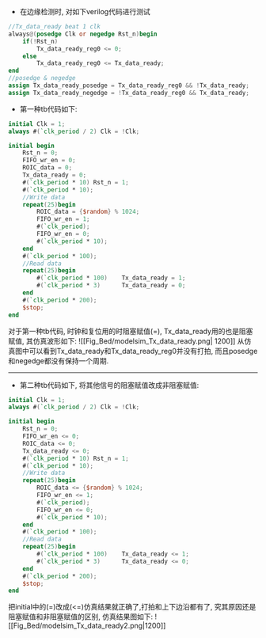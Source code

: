 * 在边缘检测时, 对如下verilog代码进行测试
```verilog
//Tx_data_ready beat 1 clk
always@(posedge Clk or negedge Rst_n)begin
    if(!Rst_n)
        Tx_data_ready_reg0 <= 0;
    else
        Tx_data_ready_reg0 <= Tx_data_ready;
end
//posedge & negedge
assign Tx_data_ready_posedge = Tx_data_ready_reg0 && !Tx_data_ready;
assign Tx_data_ready_negedge = !Tx_data_ready_reg0 && Tx_data_ready;
```
* 第一种tb代码如下:
```verilog
initial Clk = 1;
always #(`clk_period / 2) Clk = !Clk;

initial begin
    Rst_n = 0;
    FIFO_wr_en = 0;
    ROIC_data = 0;
    Tx_data_ready = 0;
    #(`clk_period * 10) Rst_n = 1;
    #(`clk_period * 10);
    //Write data
    repeat(25)begin
        ROIC_data = {$random} % 1024;
        FIFO_wr_en = 1;
        #(`clk_period);
        FIFO_wr_en = 0;
        #(`clk_period * 10);
    end
    #(`clk_period * 100);
    //Read data
    repeat(25)begin
        #(`clk_period * 100)    Tx_data_ready = 1;
        #(`clk_period * 3)      Tx_data_ready = 0;
    end
    #(`clk_period * 200);
    $stop;
end
```
对于第一种tb代码, 时钟和复位用的时阻塞赋值(=), Tx_data_ready用的也是阻塞赋值, 其仿真波形如下:
![[Fig_Bed/modelsim_Tx_data_ready.png| 1200]]
从仿真图中可以看到Tx_data_ready和Tx_data_ready_reg0并没有打拍, 而且posedge和negedge都没有保持一个周期.

---
* 第二种tb代码如下, 将其他信号的阻塞赋值改成非阻塞赋值:
```verilog
initial Clk = 1;
always #(`clk_period / 2) Clk = !Clk;

initial begin
    Rst_n = 0;
    FIFO_wr_en <= 0;
    ROIC_data <= 0;
    Tx_data_ready <= 0;
    #(`clk_period * 10) Rst_n = 1;
    #(`clk_period * 10);
    //Write data
    repeat(25)begin
        ROIC_data <= {$random} % 1024;
        FIFO_wr_en <= 1;
        #(`clk_period);
        FIFO_wr_en <= 0;
        #(`clk_period * 10);
    end
    #(`clk_period * 100);
    //Read data
    repeat(25)begin
        #(`clk_period * 100)    Tx_data_ready <= 1;
        #(`clk_period * 3)      Tx_data_ready <= 0;
    end
    #(`clk_period * 200);
    $stop;
end
```
把initial中的(=)改成(<=)仿真结果就正确了,打拍和上下边沿都有了, 究其原因还是阻塞赋值和非阻塞赋值的区别, 仿真结果图如下:
![[Fig_Bed/modelsim_Tx_data_ready2.png|1200]]
